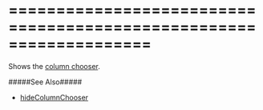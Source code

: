 <!--**
/*-------------------------------------------
    Auto-generated file. Do not modify.
-------------------------------------------

**-->
===================================================================
===================================================================

<!--shortDescription-->
Shows the [column chooser]({basewidgetpath}/Configuration/columnChooser/).
<!--/shortDescription-->

<!--fullDescription-->
#####See Also#####
- [hideColumnChooser]({basewidgetpath}/Methods/#hideColumnChooser)
<!--/fullDescription-->